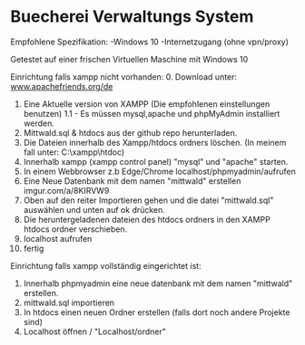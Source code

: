 # Buecherei Verwaltungs System

Empfohlene Spezifikation:
-Windows 10 
-Internetzugang (ohne vpn/proxy)

Getestet auf einer frischen Virtuellen Maschine mit Windows 10
 

Einrichtung falls xampp nicht vorhanden:
0. Download unter: www.apachefriends.org/de 
1. Eine Aktuelle version von XAMPP (Die empfohlenen einstellungen benutzen)
	1.1 - Es müssen mysql,apache und phpMyAdmin installiert werden.
2.  Mittwald.sql & htdocs aus der  github repo herunterladen.
3.  Die Dateien innerhalb des Xampp/htdocs ordners löschen.  (In meinem fall unter: C:\xampp\htdoc) 
4.  Innerhalb xampp (xampp control panel) "mysql" und "apache" starten.
5.  In einem Webbrowser z.b Edge/Chrome localhost/phpmyadmin/aufrufen 
6.  Eine Neue Datenbank mit dem namen "mittwald" erstellen imgur.com/a/8KIRVW9
7.  Oben auf den reiter Importieren gehen und die datei "mittwald.sql" auswählen und unten auf ok drücken. 
8.  Die heruntergeladenen dateien des htdocs ordners in den XAMPP htdocs ordner verschieben. 
9.  localhost aufrufen 
10. fertig 

Einrichtung falls xampp vollständig eingerichtet ist: 
1. Innerhalb phpmyadmin eine neue datenbank mit dem namen "mittwald" erstellen.
2. mittwald.sql importieren
3. In htdocs einen neuen Ordner erstellen (falls dort noch andere Projekte sind)
4. Localhost öffnen / "Localhost/ordner" 


